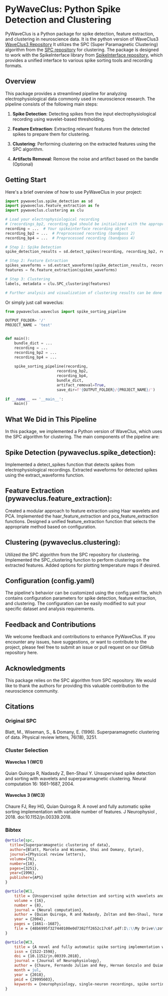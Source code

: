 # PyWaveClus: Python Spike Detection and Clustering

PyWaveClus is a Python package for spike detection, feature extraction, and clustering in neuroscience data. It is the python version of WaveClus3 [WaveClus3 Repository](https://github.com/csn-le/wave_clus) It utilizes the SPC (Super Paramagnetic Clustering) algorithm from the [SPC repository](https://github.com/ferchaure/SPC) for clustering.
The package is designed to work with the SpikeInterface library from [SpikeInterface repository](https://github.com/SpikeInterface/spikeinterface), which provides a unified interface to various spike sorting tools and recording formats.


## Overview

This package provides a streamlined pipeline for analyzing electrophysiological data commonly used in neuroscience research. The pipeline consists of the following main steps:

1. **Spike Detection**: Detecting spikes from the input electrophysiological recording using wavelet-based thresholding.

2. **Feature Extraction**: Extracting relevant features from the detected spikes to prepare them for clustering.

3. **Clustering**: Performing clustering on the extracted features using the SPC algorithm.

4. **Artifacts Removal**: Remove the noise and artifact based on the bandle (Optional)



## Getting Start
Here's a brief overview of how to use PyWaveClus in your project:

```python
import pywaveclus.spike_detection as sd
import pywaveclus.feature_extraction as fe
import pywaveclus.clustering as clu

# Load your electrophysiological recording
# (recordings_bp2, recording_bp4 should be initialized with the appropriate data)
recording = ...  # Your spikeinterface recording object
recording_bp2 = ...  # Preprocessed recording (bandpass 2)
recording_bp4 = ...  # Preprocessed recording (bandpass 4)

# Step 1: Spike Detection
spike_detection_results = sd.detect_spikes(recording, recording_bp2, recording_bp4)

# Step 2: Feature Extraction
spikes_waveforms = sd.extract_waveforms(spike_detection_results, recording_bp2)
features = fe.feature_extraction(spikes_waveforms)

# Step 3: Clustering
labels, metadata = clu.SPC_clustering(features)

# Further analysis and visualization of clustering results can be done here
```
Or simply just call waveclus:
```python
from pywaveclus.waveclus import spike_sorting_pipeline

OUTPUT_FOLDER= '/'
PROJECT_NAME = 'test'


def main():
    bundle_dict = ...
    recording = ...
    recording_bp2 = ...
    recording_bp4 = ...
    
    spike_sorting_pipeline(recording, 
                       recording_bp2, 
                       recording_bp4, 
                       bundle_dict,
                       artifact_removal=True,
                       save_dir=f'{OUTPUT_FOLDER}/{PROJECT_NAME}/')
    
if __name__ == '__main__':
    main()
```
## What We Did in This Pipeline

In this package, we implemented a Python version of WaveClus, which uses the SPC algorithm for clustering. The main components of the pipeline are:

## Spike Detection (pywaveclus.spike_detection):
Implemented a detect_spikes function that detects spikes from electrophysiological recordings.
Extracted waveforms for detected spikes using the extract_waveforms function.
## Feature Extraction (pywaveclus.feature_extraction):
Created a modular approach to feature extraction using Haar wavelets and PCA.
Implemented the haar_feature_extraction and pca_feature_extraction functions.
Designed a unified feature_extraction function that selects the appropriate method based on configuration.
## Clustering (pywaveclus.clustering):
Utilized the SPC algorithm from the SPC repository for clustering.
Implemented the SPC_clustering function to perform clustering on the extracted features.
Added options for plotting temperature maps if desired.

## Configuration (config.yaml)
The pipeline's behavior can be customized using the config.yaml file, which contains configuration parameters for spike detection, feature extraction, and clustering. The configuration can be easily modified to suit your specific dataset and analysis requirements.

## Feedback and Contributions

We welcome feedback and contributions to enhance PyWaveClus. If you encounter any issues, have suggestions, or want to contribute to the project, please feel free to submit an issue or pull request on our GitHub repository here.

## Acknowledgments
This package relies on the SPC algorithm from SPC repository. We would like to thank the authors for providing this valuable contribution to the neuroscience community.


## Citations
### Original SPC 
Blatt, M., Wiseman, S., & Domany, E. (1996). Superparamagnetic clustering of data. Physical review letters, 76(18), 3251.


### Cluster Selection
#### Waveclus 1 (WC1)

Quian Quiroga R, Nadasdy Z, Ben-Shaul Y. Unsupervised spike detection and sorting with wavelets and superparamagnetic clustering. Neural computation 16: 1661–1687, 2004.

#### Waveclus 3 (WC3)

Chaure FJ, Rey HG, Quian Quiroga R. A novel and fully automatic spike sorting implementation with variable number of features. J Neurophysiol , 2018. doi:10.1152/jn.00339.2018.

### Bibtex
```bibtex
@article{spc,
  title={Superparamagnetic clustering of data},
  author={Blatt, Marcelo and Wiseman, Shai and Domany, Eytan},
  journal={Physical review letters},
  volume={76},
  number={18},
  pages={3251},
  year={1996},
  publisher={APS}
}

@article{WC1,
	title = {Unsupervised spike detection and sorting with wavelets and superparamagnetic clustering},
	volume = {16},
	number = {8},
	journal = {Neural computation},
	author = {Quian Quiroga, R and Nadasdy, Zoltan and Ben-Shaul, Yoram},
	year = {2004},
	pages = {1661--1687},
	file = {48b6995f327440100e0d7382ff2652c17c6f.pdf:I\:\\My Drive\\zotero\\storage\\GXTC9KF8\\48b6995f327440100e0d7382ff2652c17c6f.pdf:application/pdf},
}

@article{WC3,
	title = {A novel and fully automatic spike sorting implementation with variable number of features},
	issn = {1522-1598},
	doi = {10.1152/jn.00339.2018},
	journal = {Journal of Neurophysiology},
	author = {Chaure, Fernando Julian and Rey, Hernan Gonzalo and Quian Quiroga, Rodrigo},
	month = jul,
	year = {2018},
	pmid = {29995603},
	keywords = {neurophysiology, single-neuron recordings, spike sorting, tetrode}
}
```
